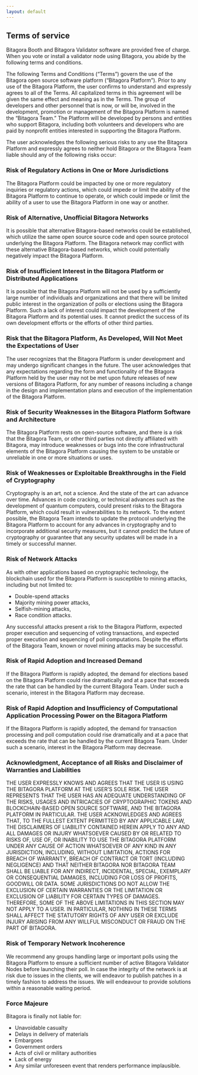 ```yaml
---
layout: default
---
```

## Terms of service

Bitagora Booth and Bitagora Validator software are provided free of charge.
When you vote or install a validator node using Bitagora, you abide by the following terms and conditions.

The following Terms and Conditions (“Terms”) govern the use of the Bitagora open source software platform (“Bitagora Platform”). Prior to any use of the Bitagora Platform, the user confirms to understand and expressly agrees to all of the Terms. All capitalized terms in this agreement will be given the same effect and meaning as in the Terms. The group of developers and other personnel that is now, or will be, involved in the development, promotion or management of the Bitagora Platform is named the “Bitagora Team.” The Platform will be developed by persons and entities who support Bitagora, including both volunteers and developers who are paid by nonprofit entities interested in supporting the Bitagora Platform.

The user acknowledges the following serious risks to any use the Bitagora Platform and expressly agrees to neither hold Bitagora or the Bitagora Team liable should any of the following risks occur:

### Risk of Regulatory Actions in One or More Jurisdictions
The Bitagora Platform could be impacted by one or more regulatory inquiries or regulatory actions, which could impede or limit the ability of the Bitagora Platform to continue to operate, or which could impede or limit the ability of a user to use the Bitagora Platform in one way or another.

### Risk of Alternative, Unofficial Bitagora Networks
It is possible that alternative Bitagora-based networks could be established, which utilize the same open source source code and open source protocol underlying the Bitagora Platform. The Bitagora network may conflict with these alternative Bitagora-based networks, which could potentially negatively impact the Bitagora Platform.

### Risk of Insufficient Interest in the Bitagora Platform or Distributed Applications
It is possible that the Bitagora Platform will not be used by a sufficiently large number of individuals and organizations and that there will be limited public interest in the organization of polls or elections using the Bitagora Platform. Such a lack of interest could impact the development of the Bitagora Platform and its potential uses.  It cannot predict the success of its own development efforts or the efforts of other third parties.

### Risk that the Bitagora Platform, As Developed, Will Not Meet the Expectations of User
The user recognizes that the Bitagora Platform is under development and may undergo significant changes in the future. The user acknowledges that any expectations regarding the form and functionality of the Bitagora Platform held by the user may not be met upon future releases of new versions of Bitagora Platform, for any number of reasons including a change in the design and implementation plans and execution of the implementation of the Bitagora Platform.

### Risk of Security Weaknesses in the Bitagora Platform Software and Architecture
The Bitagora Platform rests on open-source software, and there is a risk that the Bitagora Team, or other third parties not directly affiliated with Bitagora, may introduce weaknesses or bugs into the core infrastructural elements of the Bitagora Platform causing the system to be unstable or unreliable in one or more situations or uses.

### Risk of Weaknesses or Exploitable Breakthroughs in the Field of Cryptography
Cryptography is an art, not a science. And the state of the art can advance over time. Advances in code cracking, or technical advances such as the development of quantum computers, could present risks to the Bitagora Platform, which could result in vulnerabilities to its network. To the extent possible, the Bitagora Team intends to update the protocol underlying the Bitagora Platform to account for any advances in cryptography and to incorporate additional security measures, but it cannot predict the future of cryptography or guarantee that any security updates will be made in a timely or successful manner.

### Risk of Network Attacks
As with other applications based on cryptographic technology, the blockchain used for the Bitagora Platform is susceptible to mining attacks, including but not limited to:

- Double-spend attacks
- Majority mining power attacks,
- Selfish-mining attacks,
- Race condition attacks.

Any successful attacks present a risk to the Bitagora Platform, expected proper execution and sequencing of voting transactions, and expected proper execution and sequencing of poll computations. Despite the efforts of the Bitagora Team, known or novel mining attacks may be successful.

### Risk of Rapid Adoption and Increased Demand
If the Bitagora Platform is rapidly adopted, the demand for elections based on the Bitagora Platform could rise dramatically and at a pace that exceeds the rate that can be handled by the current Bitagora Team. Under such a scenario, interest in the Bitagora Platform may decrease.

### Risk of Rapid Adoption and Insufficiency of Computational Application Processing Power on the Bitagora Platform
If the Bitagora Platform is rapidly adopted, the demand for transaction processing and poll computation could rise dramatically and at a pace that exceeds the rate that can be handled by the current Bitagora Team. Under such a scenario, interest in the Bitagora Platform may decrease.

### Acknowledgment, Acceptance of all Risks and Disclaimer of Warranties and Liabilities
THE USER EXPRESSLY KNOWS AND AGREES THAT THE USER IS USING THE BITAGORA PLATFORM AT THE USER’S SOLE RISK. THE USER REPRESENTS THAT THE USER HAS AN ADEQUATE UNDERSTANDING OF THE RISKS, USAGES AND INTRICACIES OF CRYPTOGRAPHIC TOKENS AND BLOCKCHAIN-BASED OPEN SOURCE SOFTWARE, AND THE BITAGORA PLATFORM IN PARTICULAR.  THE USER ACKNOWLEDGES AND AGREES THAT, TO THE FULLEST EXTENT PERMITTED BY ANY APPLICABLE LAW, THE DISCLAIMERS OF LIABILITY CONTAINED HEREIN APPLY TO ANY AND ALL DAMAGES OR INJURY WHATSOEVER CAUSED BY OR RELATED TO RISKS OF, USE OF, OR INABILITY TO USE THE BITAGORA PLATFORM UNDER ANY CAUSE OF ACTION WHATSOEVER OF ANY KIND IN ANY JURISDICTION, INCLUDING, WITHOUT LIMITATION, ACTIONS FOR BREACH OF WARRANTY, BREACH OF CONTRACT OR TORT (INCLUDING NEGLIGENCE) AND THAT NEITHER BITAGORA NOR BITAGORA TEAM SHALL BE LIABLE FOR ANY INDIRECT, INCIDENTAL, SPECIAL, EXEMPLARY OR CONSEQUENTIAL DAMAGES, INCLUDING FOR LOSS OF PROFITS, GOODWILL OR DATA. SOME JURISDICTIONS DO NOT ALLOW THE EXCLUSION OF CERTAIN WARRANTIES OR THE LIMITATION OR EXCLUSION OF LIABILITY FOR CERTAIN TYPES OF DAMAGES. THEREFORE, SOME OF THE ABOVE LIMITATIONS IN THIS SECTION MAY NOT APPLY TO A USER. IN PARTICULAR, NOTHING IN THESE TERMS SHALL AFFECT THE STATUTORY RIGHTS OF ANY USER OR EXCLUDE INJURY ARISING FROM ANY WILLFUL MISCONDUCT OR FRAUD ON THE PART OF BITAGORA.

### Risk of Temporary Network Incoherence
We recommend any groups handling large or important polls using the Bitagora Platform to ensure a sufficient number of active Bitagora Validator Nodes before launching their poll. In case the integrity of the network is at risk due to issues in the clients, we will endeavor to publish patches in a timely fashion to address the issues. We will endeavour to provide solutions within a reasonable waiting period.

### Force Majeure
Bitagora is finally not liable for:

- Unavoidable casualty
- Delays in delivery of materials
- Embargoes
- Government orders
- Acts of civil or military authorities
- Lack of energy
- Any similar unforeseen event that renders performance implausible.
